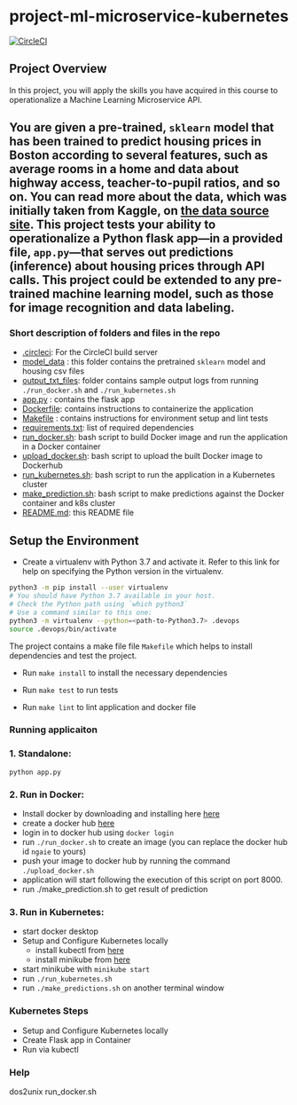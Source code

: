 # project-ml-microservice-kubernetes

[![CircleCI](https://dl.circleci.com/status-badge/img/gh/NfoTECH/project-ml-microservice-kubernetes/tree/main.svg?style=svg)](https://dl.circleci.com/status-badge/redirect/gh/NfoTECH/project-ml-microservice-kubernetes/tree/main)

## Project Overview

In this project, you will apply the skills you have acquired in this course to operationalize a Machine Learning Microservice API. 

You are given a pre-trained, `sklearn` model that has been trained to predict housing prices in Boston according to several features, such as average rooms in a home and data about highway access, teacher-to-pupil ratios, and so on. You can read more about the data, which was initially taken from Kaggle, on [the data source site](https://www.kaggle.com/c/boston-housing). This project tests your ability to operationalize a Python flask app—in a provided file, `app.py`—that serves out predictions (inference) about housing prices through API calls. This project could be extended to any pre-trained machine learning model, such as those for image recognition and data labeling.
---
### Short description of folders and files in the repo

* [.circleci](https://github.com/NfoTECH/project-ml-microservice-kubernetes/tree/main/.circleci): For the CircleCI build server
* [model_data](/https://github.com/NfoTECH/project-ml-microservice-kubernetes/tree/main/model_data) : this folder contains the pretrained `sklearn` model and housing csv files
* [output_txt_files](/https://github.com/NfoTECH/project-ml-microservice-kubernetes/tree/main/output_txt_files): folder contains sample output logs from running `./run_docker.sh` and `./run_kubernetes.sh`
* [app.py](/https://github.com/NfoTECH/project-ml-microservice-kubernetes/tree/main/app.py) : contains the flask app
* [Dockerfile](/https://github.com/NfoTECH/project-ml-microservice-kubernetes/tree/main/app.py): contains instructions to containerize the application
* [Makefile](/https://github.com/NfoTECH/project-ml-microservice-kubernetes/tree/main/Makefile) : contains instructions for environment setup and lint tests
* [requirements.txt](/https://github.com/NfoTECH/project-ml-microservice-kubernetes/tree/main/requirements.txt): list of required dependencies
* [run_docker.sh](/https://github.com/NfoTECH/project-ml-microservice-kubernetes/tree/main/run_docker.sh): bash script to build Docker image and run the application in a Docker container
* [upload_docker.sh](/https://github.com/NfoTECH/project-ml-microservice-kubernetes/tree/main/upload_docker.sh): bash script to upload the built Docker image to Dockerhub
* [run_kubernetes.sh](/https://github.com/NfoTECH/project-ml-microservice-kubernetes/tree/main/run_kubernetes.sh): bash script to run the application in a Kubernetes cluster
* [make_prediction.sh](/https://github.com/NfoTECH/project-ml-microservice-kubernetes/tree/main/make_prediction.sh): bash script to make predictions against the Docker container and k8s cluster
* [README.md](/https://github.com/NfoTECH/project-ml-microservice-kubernetes/tree/main/README.md): this README file


## Setup the Environment

* Create a virtualenv with Python 3.7 and activate it. Refer to this link for help on specifying the Python version in the virtualenv. 
```bash
python3 -m pip install --user virtualenv
# You should have Python 3.7 available in your host. 
# Check the Python path using `which python3`
# Use a command similar to this one:
python3 -m virtualenv --python=<path-to-Python3.7> .devops
source .devops/bin/activate
```

The project contains a make file file `Makefile` which helps to install dependencies and test the project.
* Run `make install` to install the necessary dependencies

* Run `make test` to run tests

* Run `make lint` to lint application and docker file

### Running applicaiton

### 1. Standalone: 
 `python app.py`


### 2. Run in Docker: 
- Install docker by downloading and installing here [here](https://www.docker.com/)
- create a docker hub [here](https://hub.docker.com/)
- login in to docker hub using `docker login`
- run `./run_docker.sh` to create an image (you can replace the docker hub id `ngaie` to yours)
- push your image to docker hub by running the command `./upload_docker.sh`
- application will start following the execution of this script on port 8000.
- run ./make_prediction.sh to get result of prediction


### 3. Run in Kubernetes:
- start docker desktop
- Setup and Configure Kubernetes locally
    * install kubectl from [here](https://kubernetes.io/docs/tasks/tools/install-kubectl-linux/)
    * install minikube from [here](https://minikube.sigs.k8s.io/docs/start/)
- start minikube with `minikube start`    
- run `./run_kubernetes.sh` 
- run `./make_predictions.sh` on another terminal window

### Kubernetes Steps

* Setup and Configure Kubernetes locally
* Create Flask app in Container
* Run via kubectl


### Help
dos2unix run_docker.sh